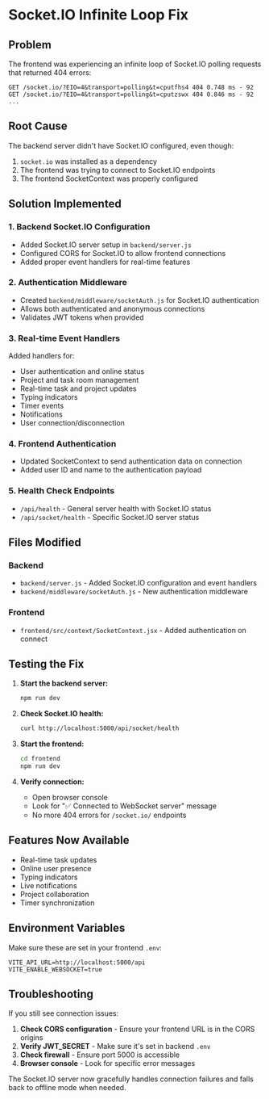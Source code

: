 # Socket.IO Infinite Loop Fix

## Problem
The frontend was experiencing an infinite loop of Socket.IO polling requests that returned 404 errors:
```
GET /socket.io/?EIO=4&transport=polling&t=cputfhs4 404 0.748 ms - 92
GET /socket.io/?EIO=4&transport=polling&t=cputzswx 404 0.846 ms - 92
...
```

## Root Cause
The backend server didn't have Socket.IO configured, even though:
1. `socket.io` was installed as a dependency
2. The frontend was trying to connect to Socket.IO endpoints
3. The frontend SocketContext was properly configured

## Solution Implemented

### 1. Backend Socket.IO Configuration
- Added Socket.IO server setup in `backend/server.js`
- Configured CORS for Socket.IO to allow frontend connections
- Added proper event handlers for real-time features

### 2. Authentication Middleware
- Created `backend/middleware/socketAuth.js` for Socket.IO authentication
- Allows both authenticated and anonymous connections
- Validates JWT tokens when provided

### 3. Real-time Event Handlers
Added handlers for:
- User authentication and online status
- Project and task room management
- Real-time task and project updates
- Typing indicators
- Timer events
- Notifications
- User connection/disconnection

### 4. Frontend Authentication
- Updated SocketContext to send authentication data on connection
- Added user ID and name to the authentication payload

### 5. Health Check Endpoints
- `/api/health` - General server health with Socket.IO status
- `/api/socket/health` - Specific Socket.IO server status

## Files Modified

### Backend
- `backend/server.js` - Added Socket.IO configuration and event handlers
- `backend/middleware/socketAuth.js` - New authentication middleware

### Frontend
- `frontend/src/context/SocketContext.jsx` - Added authentication on connect

## Testing the Fix

1. **Start the backend server:**
   ```bash
   npm run dev
   ```

2. **Check Socket.IO health:**
   ```bash
   curl http://localhost:5000/api/socket/health
   ```

3. **Start the frontend:**
   ```bash
   cd frontend
   npm run dev
   ```

4. **Verify connection:**
   - Open browser console
   - Look for "✅ Connected to WebSocket server" message
   - No more 404 errors for `/socket.io/` endpoints

## Features Now Available

- Real-time task updates
- Online user presence
- Typing indicators
- Live notifications
- Project collaboration
- Timer synchronization

## Environment Variables

Make sure these are set in your frontend `.env`:
```
VITE_API_URL=http://localhost:5000/api
VITE_ENABLE_WEBSOCKET=true
```

## Troubleshooting

If you still see connection issues:

1. **Check CORS configuration** - Ensure your frontend URL is in the CORS origins
2. **Verify JWT_SECRET** - Make sure it's set in backend `.env`
3. **Check firewall** - Ensure port 5000 is accessible
4. **Browser console** - Look for specific error messages

The Socket.IO server now gracefully handles connection failures and falls back to offline mode when needed.
